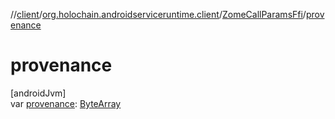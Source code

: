 //[client](../../../index.md)/[org.holochain.androidserviceruntime.client](../index.md)/[ZomeCallParamsFfi](index.md)/[provenance](provenance.md)

# provenance

[androidJvm]\
var [provenance](provenance.md): [ByteArray](https://kotlinlang.org/api/core/kotlin-stdlib/kotlin/-byte-array/index.html)